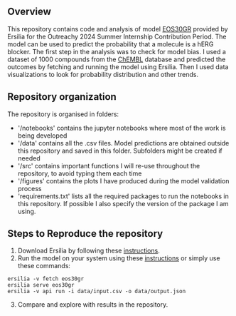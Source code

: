## Overview
This repository contains code and analysis of model [EOS30GR](https://github.com/ersilia-os/eos30gr) provided by Ersilia for the Outreachy 2024 Summer Internship Contribution Period. The model can be used to predict the probability that a molecule is a hERG blocker. The first step in the analysis was to check for model bias. I used a dataset of 1000 compounds from the [ChEMBL](https://www.ebi.ac.uk/chembl/) database and predicted the outcomes by fetching and running the model using Ersilia. Then I used data visualizations to look for probability distribution and other trends.
## Repository organization
The repository is organised in folders:

* '/notebooks' contains the jupyter notebooks where most of the work is being developed
* '/data' contains all the .csv files. Model predictions are obtained outside this repository and saved in this folder. Subfolders might be created if needed
* '/src' contains important functions I will re-use throughout the repository, to avoid typing them each time
* '/figures' contains the plots I have produced during the model validation process
* 'requirements.txt' lists all the required packages to run the notebooks in this repository. If possible I also specify the version of the package I am using.

## Steps to Reproduce the repository 
1. Download Ersilia by following these [instructions](https://ersilia.gitbook.io/ersilia-book/ersilia-model-hub/installation).
2. Run the model on your system using these [instructions](https://ersilia.gitbook.io/ersilia-book/ersilia-model-hub/antibiotic-activity-prediction) or simply use these commands:
   
``` 
ersilia -v fetch eos30gr 
ersilia serve eos30gr 
ersilia -v api run -i data/input.csv -o data/output.json

```

3. Compare and explore with results in the repository.



